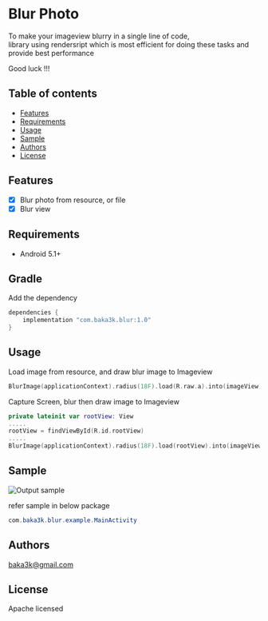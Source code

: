 # Blur Photo
To make your imageview blurry in a single line of code, \
library using rendersript which is most efficient for doing these tasks and provide best performance 

Good luck !!!

## Table of contents

- [Features](#features)
- [Requirements](#requirements)
- [Usage](#usage)
- [Sample](#sample)
- [Authors](#authors)
- [License](#license)

## Features

- [x] Blur photo from resource, or file
- [x] Blur view

## Requirements

- Android 5.1+


## Gradle
Add the dependency
```groovy
dependencies {
    implementation "com.baka3k.blur:1.0"
}
```
## Usage
Load image from resource, and draw blur image to Imageview
```Kotlin
BlurImage(applicationContext).radius(18F).load(R.raw.a).into(imageView)
```

Capture Screen, blur then draw image to Imageview
```Kotlin
private lateinit var rootView: View
.....
rootView = findViewById(R.id.rootView)
.....
BlurImage(applicationContext).radius(18F).load(rootView).into(imageView)
```

## Sample

![Output sample](https://github.com/baka3k/RecorderIJKPlayerSample/blob/master/sample.gif)

refer sample in below package
```Java
com.baka3k.blur.example.MainActivity

```
## Authors

baka3k@gmail.com

## License
Apache licensed
